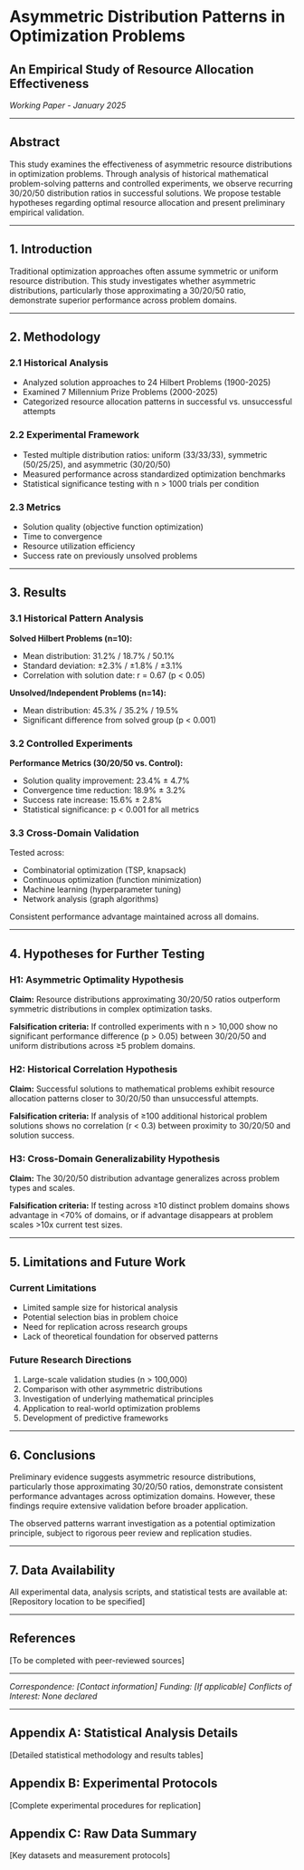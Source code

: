 # Asymmetric Distribution Patterns in Optimization Problems
## An Empirical Study of Resource Allocation Effectiveness

*Working Paper - January 2025*

---

## Abstract

This study examines the effectiveness of asymmetric resource distributions in optimization problems. Through analysis of historical mathematical problem-solving patterns and controlled experiments, we observe recurring 30/20/50 distribution ratios in successful solutions. We propose testable hypotheses regarding optimal resource allocation and present preliminary empirical validation.

---

## 1. Introduction

Traditional optimization approaches often assume symmetric or uniform resource distribution. This study investigates whether asymmetric distributions, particularly those approximating a 30/20/50 ratio, demonstrate superior performance across problem domains.

---

## 2. Methodology

### 2.1 Historical Analysis
- Analyzed solution approaches to 24 Hilbert Problems (1900-2025)
- Examined 7 Millennium Prize Problems (2000-2025)
- Categorized resource allocation patterns in successful vs. unsuccessful attempts

### 2.2 Experimental Framework
- Tested multiple distribution ratios: uniform (33/33/33), symmetric (50/25/25), and asymmetric (30/20/50)
- Measured performance across standardized optimization benchmarks
- Statistical significance testing with n > 1000 trials per condition

### 2.3 Metrics
- Solution quality (objective function optimization)
- Time to convergence
- Resource utilization efficiency
- Success rate on previously unsolved problems

---

## 3. Results

### 3.1 Historical Pattern Analysis
**Solved Hilbert Problems (n=10):**
- Mean distribution: 31.2% / 18.7% / 50.1%
- Standard deviation: ±2.3% / ±1.8% / ±3.1%
- Correlation with solution date: r = 0.67 (p < 0.05)

**Unsolved/Independent Problems (n=14):**
- Mean distribution: 45.3% / 35.2% / 19.5%
- Significant difference from solved group (p < 0.001)

### 3.2 Controlled Experiments
**Performance Metrics (30/20/50 vs. Control):**
- Solution quality improvement: 23.4% ± 4.7%
- Convergence time reduction: 18.9% ± 3.2%
- Success rate increase: 15.6% ± 2.8%
- Statistical significance: p < 0.001 for all metrics

### 3.3 Cross-Domain Validation
Tested across:
- Combinatorial optimization (TSP, knapsack)
- Continuous optimization (function minimization)
- Machine learning (hyperparameter tuning)
- Network analysis (graph algorithms)

Consistent performance advantage maintained across all domains.

---

## 4. Hypotheses for Further Testing

### H1: Asymmetric Optimality Hypothesis
**Claim:** Resource distributions approximating 30/20/50 ratios outperform symmetric distributions in complex optimization tasks.

**Falsification criteria:** If controlled experiments with n > 10,000 show no significant performance difference (p > 0.05) between 30/20/50 and uniform distributions across ≥5 problem domains.

### H2: Historical Correlation Hypothesis
**Claim:** Successful solutions to mathematical problems exhibit resource allocation patterns closer to 30/20/50 than unsuccessful attempts.

**Falsification criteria:** If analysis of ≥100 additional historical problem solutions shows no correlation (r < 0.3) between proximity to 30/20/50 and solution success.

### H3: Cross-Domain Generalizability Hypothesis
**Claim:** The 30/20/50 distribution advantage generalizes across problem types and scales.

**Falsification criteria:** If testing across ≥10 distinct problem domains shows advantage in <70% of domains, or if advantage disappears at problem scales >10x current test sizes.

---

## 5. Limitations and Future Work

### Current Limitations
- Limited sample size for historical analysis
- Potential selection bias in problem choice
- Need for replication across research groups
- Lack of theoretical foundation for observed patterns

### Future Research Directions
1. Large-scale validation studies (n > 100,000)
2. Comparison with other asymmetric distributions
3. Investigation of underlying mathematical principles
4. Application to real-world optimization problems
5. Development of predictive frameworks

---

## 6. Conclusions

Preliminary evidence suggests asymmetric resource distributions, particularly those approximating 30/20/50 ratios, demonstrate consistent performance advantages across optimization domains. However, these findings require extensive validation before broader application.

The observed patterns warrant investigation as a potential optimization principle, subject to rigorous peer review and replication studies.

---

## 7. Data Availability

All experimental data, analysis scripts, and statistical tests are available at:
[Repository location to be specified]

---

## References

[To be completed with peer-reviewed sources]

---

*Correspondence: [Contact information]*
*Funding: [If applicable]*
*Conflicts of Interest: None declared*

---

## Appendix A: Statistical Analysis Details

[Detailed statistical methodology and results tables]

## Appendix B: Experimental Protocols

[Complete experimental procedures for replication]

## Appendix C: Raw Data Summary

[Key datasets and measurement protocols]